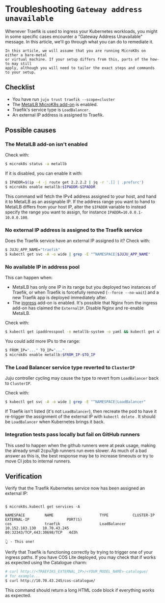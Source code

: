 # Troubleshooting `Gateway address unavailable`

Whenever Traefik is used to ingress your Kubernetes workloads, you might in some specific
cases encounter a "Gateway Address Unavailable" message. In this article, we'll go through 
what you can do to remediate it.

```{caution}
In this article, we will assume that you are running MicroK8s on either a bare-metal 
or virtual machine. If your setup differs from this, parts of the how-to may still 
apply, although you will need to tailor the exact steps and commands to your setup.
```

## Checklist

- You have run `juju trust traefik --scope=cluster`
- The [MetalLB MicroK8s add-on](https://microk8s.io/docs/addon-metallb) is enabled.
- Traefik's service type is ``LoadBalancer``.
- An external IP address is assigned to Traefik.

## Possible causes

### The MetalLB add-on isn't enabled

Check with:

```bash 
$ microk8s status -a metallb
```

If it is disabled, you can enable it with:

```bash 
$ IPADDR=$(ip -4 -j route get 2.2.2.2 | jq -r '.[] | .prefsrc')
$ microk8s enable metallb:$IPADDR-$IPADDR
```

This command will fetch the IPv4 address assigned to your host, and hand it to MetalLB 
as an assignable IP. If the address range you want to hand to MetalLB differs from your 
host IP, alter the `$IPADDR` variable to instead specify the range you want to assign, 
for instance `IPADDR=10.0.0.1-10.0.0.100`.

### No external IP address is assigned to the Traefik service

Does the Traefik service have an external IP assigned to it? Check with:

```bash
$ JUJU_APP_NAME="traefik"
$ kubectl get svc -A -o wide | grep -E "^NAMESPACE|$JUJU_APP_NAME"
```

### No available IP in address pool

This can happen when: 
- MetalLB has only one IP in its range but you deployed two instances of Traefik, 
  or when Traefik is forcefully removed (`--force --no-wait`) and a new Traefik 
  app is deployed immediately after.
- The [ingress](https://microk8s.io/docs/ingress) add-on is enabled. It's possible
  that Nginx from the ingress add-on has claimed the `ExternalIP`. Disable Nginx and 
  re-enable MetalLB.

Check with:

```bash
$ kubectl get ipaddresspool -n metallb-system -o yaml && kubectl get all -n metallb-system
```

You could add more IPs to the range:

```bash
$ FROM_IP="..." TO_IP="..."
$ microk8s enable metallb:$FROM_IP-$TO_IP
```

### The Load Balancer service type reverted to `ClusterIP`

Juju controller cycling may cause the type to revert from `LoadBalancer` back to 
`ClusterIP`. 

Check with:

```bash
$ kubectl get svc -A -o wide | grep -E "^NAMESPACE|LoadBalancer"
```

If Traefik isn't listed (it's not `LoadBalancer`), then recreate the pod to have it 
re-trigger the assignment of the external IP with `kubectl delete` . It should be `LoadBalancer` 
when Kubernetes brings it back.

### Integration tests pass locally but fail on GitHub runners

This used to happen when the github runners were at peak usage, making the already small 2cpu7gb 
runners run even slower. As much of a bad answer as this is, the best response may be to increase 
timeouts or try to move CI jobs to internal runners.

## Verification

Verify that the Traefik Kubernetes service now has been assigned an external IP:

```

$ microk8s.kubectl get services -A

NAMESPACE         NAME                     TYPE           CLUSTER-IP       EXTERNAL-IP                 PORT(S)
cos               traefik                  LoadBalancer   10.152.183.130   10.70.43.245                80:32343/TCP,443:30698/TCP   4d3h
                                                                            👆 - This one!
```

Verify that Traefik is functioning correctly by trying to trigger one of your ingress paths. 
If you have COS Lite deployed, you may check that if works as expected using the Catalogue charm:

```bash 
# curl http://<TRAEFIKS_EXTERNAL_IP>/<YOUR_MODEL_NAME>-catalogue/
# for example...
$ curl http://10.70.43.245/cos-catalogue/
```

This command should return a long HTML code block if everything works as expected.